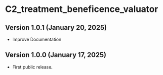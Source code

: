 # C2_treatment_beneficence_valuator

## Version 1.0.1 (January 20, 2025)

 - Improve Documentation


## Version 1.0.0 (January 17, 2025)

 - First public release.